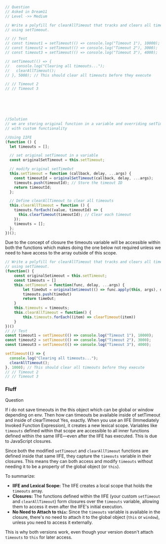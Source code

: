 ```js
// Question
// Asked in Dream11
// Level ->> Medium

// Write a polyfill for clearAllTimeout that tracks and clears all timeouts set
// using setTimeout.

// // Test
// const timeout1 = setTimeout(() => console.log("Timeout 1"), 10000);
// const timeout2 = setTimeout(() => console.log("Timeout 2"), 3000);
// const timeout3 = setTimeout(() => console.log("Timeout 3"), 4000);

// setTimeout(() => {
//   console.log("Clearing all timeouts...");
//   clearAllTimeout();
// }, 5000); // This should clear all timeouts before they execute

// // Timeout 2
// // Timeout 3






//Solution
// we are storing original function in a variable and overriding setTimeOut
// with custom functionality

//Using IIFE
(function () {
  let timeouts = [];

  // set original setTimeout in a variable
  const originalSetTimeout = this.setTimeout;

  // modify original setTimeOut
  this.setTimeout = function (callback, delay, ...args) {
    const timeoutId = originalSetTimeout(callback, delay, ...args);
    timeouts.push(timeoutId); // Store the timeout ID
    return timeoutId;
  };

  // Define clearAllTimeout to clear all timeouts
  this.clearAllTimeout = function () {
    timeouts.forEach((value, timeoutId) => {
      this.clearTimeout(timeoutId); // Clear each timeout
    });
    timeouts = [];
  };
})();
```


Due to the concept of closure the timeouts variable will be accessible within both the functions which makes  doing the one below not required unless we need to have access to the array outside of this scope.

```js
// Write a polyfill for clearAllTimeout that tracks and clears all timeouts set
// using setTimeout.
(function() {
    const originalSetimeout = this.setTimeout;
    const timeouts = []
    this.setTimeout = function(func, delay, ...args) {
        let timeOut = originalSetimeout(() => func.apply(this, args), delay);
        timeouts.push(timeOut)
        return timeOut;
    }
    this.timeouts = timeouts;
    this.clearAllTimeout = function() {
        this.timeouts.forEach((item) => clearTimeout(item))
    }
})()
// // Test
const timeout1 = setTimeout(() => console.log("Timeout 1"), 10000);
const timeout2 = setTimeout(() => console.log("Timeout 2"), 3000);
const timeout3 = setTimeout(() => console.log("Timeout 3"), 4000);

setTimeout(() => {
  console.log("Clearing all timeouts...");
  clearAllTimeout();
}, 1000); // This should clear all timeouts before they execute
// // Timeout 2
// // Timeout 3

```




### Fluff 
Question 


If i do not save timeouts in the this object which can be global or window depending on env. Then how can timeouts be available inside of setTimeout and inside of clearTimeout
Yes, exactly. When you use an IIFE (Immediately Invoked Function Expression), it creates a new lexical scope. Variables like `timeouts` defined within that scope are accessible to all inner functions defined within the same IIFE—even after the IIFE has executed. This is due to JavaScript closures.

Since both the modified `setTimeout` and `clearAllTimeout` functions are defined inside that same IIFE, they capture the `timeouts` variable in their closures. This means they can both access and modify `timeouts` without needing it to be a property of the global object (or `this`).

To summarize:

- **IIFE and Lexical Scope:** The IIFE creates a local scope that holds the `timeouts` array.
- **Closures:** The functions defined within the IIFE (your custom `setTimeout` and `clearAllTimeout`) form closures over the `timeouts` variable, allowing them to access it even after the IIFE's initial execution.
- **No Need to Attach to `this`:** Since the `timeouts` variable is available in the closure, there's no need to attach it to the global object (`this` or `window`), unless you need to access it externally.

This is why both versions work, even though your version doesn't attach `timeouts` to `this` for later access.
